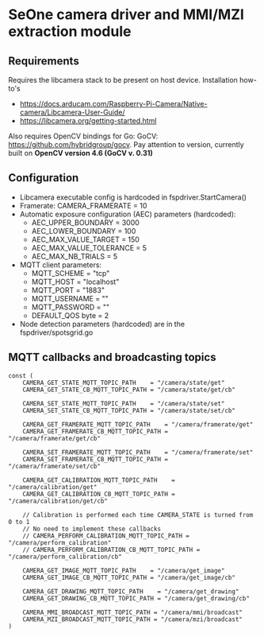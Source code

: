 # SeOne camera driver and MMI/MZI extraction module
## Requirements
Requires the libcamera stack to be present on host device. Installation how-to's
* https://docs.arducam.com/Raspberry-Pi-Camera/Native-camera/Libcamera-User-Guide/
* https://libcamera.org/getting-started.html


Also requires OpenCV bindings for Go: GoCV: https://github.com/hybridgroup/gocv. Pay attention to version, currently built on **OpenCV version 4.6 (GoCV v. 0.31)**

## Configuration
* Libcamera executable config is hardcoded in fspdriver.StartCamera()
* Framerate: CAMERA_FRAMERATE = 10
* Automatic exposure configuration (AEC) parameters (hardcoded):
    * AEC_UPPER_BOUNDARY      = 3000
	* AEC_LOWER_BOUNDARY      = 100
	* AEC_MAX_VALUE_TARGET    = 150
	* AEC_MAX_VALUE_TOLERANCE = 5
	* AEC_MAX_NB_TRIALS       = 5
* MQTT client parameters:
    * MQTT_SCHEME   = "tcp"
	* MQTT_HOST     = "localhost"
	* MQTT_PORT     = "1883"
	* MQTT_USERNAME = ""
	* MQTT_PASSWORD = ""
	* DEFAULT_QOS byte = 2
* Node detection parameters (hardcoded) are in the fspdriver/spotsgrid.go

## MQTT callbacks and broadcasting topics
```
const (
	CAMERA_GET_STATE_MQTT_TOPIC_PATH    = "/camera/state/get"
	CAMERA_GET_STATE_CB_MQTT_TOPIC_PATH = "/camera/state/get/cb"

	CAMERA_SET_STATE_MQTT_TOPIC_PATH    = "/camera/state/set"
	CAMERA_SET_STATE_CB_MQTT_TOPIC_PATH = "/camera/state/set/cb"

	CAMERA_GET_FRAMERATE_MQTT_TOPIC_PATH    = "/camera/framerate/get"
	CAMERA_GET_FRAMERATE_CB_MQTT_TOPIC_PATH = "/camera/framerate/get/cb"

	CAMERA_SET_FRAMERATE_MQTT_TOPIC_PATH    = "/camera/framerate/set"
	CAMERA_SET_FRAMERATE_CB_MQTT_TOPIC_PATH = "/camera/framerate/set/cb"

	CAMERA_GET_CALIBRATION_MQTT_TOPIC_PATH    = "/camera/calibration/get"
	CAMERA_GET_CALIBRATION_CB_MQTT_TOPIC_PATH = "/camera/calibration/get/cb"

	// Calibration is performed each time CAMERA_STATE is turned from 0 to 1
	// No need to implement these callbacks
	// CAMERA_PERFORM_CALIBRATION_MQTT_TOPIC_PATH = "/camera/perform_calibration"
	// CAMERA_PERFORM_CALIBRATION_CB_MQTT_TOPIC_PATH = "/camera/perform_calibration/cb"

	CAMERA_GET_IMAGE_MQTT_TOPIC_PATH    = "/camera/get_image"
	CAMERA_GET_IMAGE_CB_MQTT_TOPIC_PATH = "/camera/get_image/cb"

	CAMERA_GET_DRAWING_MQTT_TOPIC_PATH    = "/camera/get_drawing"
	CAMERA_GET_DRAWING_CB_MQTT_TOPIC_PATH = "/camera/get_drawing/cb"

	CAMERA_MMI_BROADCAST_MQTT_TOPIC_PATH = "/camera/mmi/broadcast"
	CAMERA_MZI_BROADCAST_MQTT_TOPIC_PATH = "/camera/mzi/broadcast"
)
```
